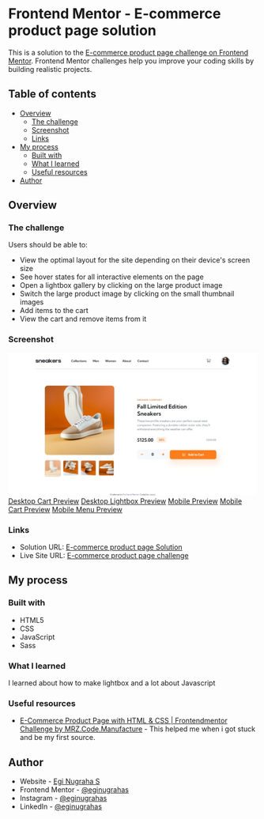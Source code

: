 # Frontend Mentor - E-commerce product page solution

This is a solution to the [E-commerce product page challenge on Frontend Mentor](https://www.frontendmentor.io/challenges/ecommerce-product-page-UPsZ9MJp6). Frontend Mentor challenges help you improve your coding skills by building realistic projects.

## Table of contents

- [Overview](#overview)
  - [The challenge](#the-challenge)
  - [Screenshot](#screenshot)
  - [Links](#links)
- [My process](#my-process)
  - [Built with](#built-with)
  - [What I learned](#what-i-learned)
  - [Useful resources](#useful-resources)
- [Author](#author)



## Overview

### The challenge

Users should be able to:

- View the optimal layout for the site depending on their device's screen size
- See hover states for all interactive elements on the page
- Open a lightbox gallery by clicking on the large product image
- Switch the large product image by clicking on the small thumbnail images
- Add items to the cart
- View the cart and remove items from it

### Screenshot

![Desktop Preview](./dekstop-preview.jpeg)
[Desktop Cart Preview](./screenshot/desktop-cart-preview.jpeg)
[Desktop Lightbox Preview](./screenshot/desktop-lightbox.jpeg)
[Mobile Preview](./screenshot/mobile-preview.jpeg)
[Mobile Cart Preview](./screenshot/mobile-cart-preview.jpeg)
[Mobile Menu Preview](./screenshot/mobile-menu-preview.jpeg)

### Links

- Solution URL: [E-commerce product page Solution](https://www.frontendmentor.io/solutions/ecommerce-product-page-challenge-on-frontend-mentor-30Uz9yScU)
- Live Site URL: [E-commerce product page challenge](https://eginugrahas-ecommerce-product.netlify.app/)

## My process

### Built with

- HTML5
- CSS
- JavaScript
- Sass


### What I learned

I learned about how to make lightbox and a lot about Javascript 



### Useful resources

- [E-Commerce Product Page with HTML & CSS | Frontendmentor Challenge by MRZ.Code.Manufacture](https://www.youtube.com/watch?v=Vjyxlq1hrME&t=810s&ab_channel=MRZ.Code.Manufacture) - This helped me when i got stuck and be my first source.


## Author

- Website - [Egi Nugraha S](https://igeegi.my.id)
- Frontend Mentor - [@eginugrahas](https://www.frontendmentor.io/profile/eginugrahas)
- Instagram - [@eginugrahas](https://www.instagram.com/eginugrahas)
- LinkedIn - [@eginugrahas](https://www.linkedin.com/eginugrahas)

